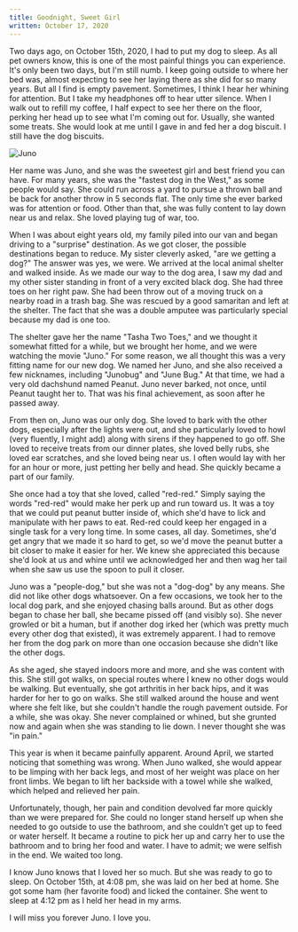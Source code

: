 ```yaml
---
title: Goodnight, Sweet Girl
written: October 17, 2020
---
```


Two days ago, on October 15th, 2020, I had to put my dog to sleep. As all pet owners know, this is one of the most painful things you can experience. It's only been two days, but I'm still numb. I keep going outside to where her bed was, almost expecting to see her laying there as she did for so many years. But all I find is empty pavement. Sometimes, I think I hear her whining for attention. But I take my headphones off to hear utter silence. When I walk out to refill my coffee, I half expect to see her there on the floor, perking her head up to see what I'm coming out for. Usually, she wanted some treats. She would look at me until I gave in and fed her a dog biscuit. I still have the dog biscuits.

![Juno](/img/junogirl.png)

Her name was Juno, and she was the sweetest girl and best friend you can have. For many years, she was the "fastest dog in the West," as some people would say. She could run across a yard to pursue a thrown ball and be back for another throw in 5 seconds flat. The only time she ever barked was for attention or food. Other than that, she was fully content to lay down near us and relax. She loved playing tug of war, too.

When I was about eight years old, my family piled into our van and began driving to a "surprise" destination. As we got closer, the possible destinations began to reduce. My sister cleverly asked, "are we getting a dog?" The answer was yes, we were. We arrived at the local animal shelter and walked inside. As we made our way to the dog area, I saw my dad and my other sister standing in front of a very excited black dog. She had three toes on her right paw. She had been throw out of a moving truck on a nearby road in a trash bag. She was rescued by a good samaritan and left at the shelter. The fact that she was a double amputee was particularly special because my dad is one too.

The shelter gave her the name "Tasha Two Toes," and we thought it somewhat fitted for a while, but we brought her home, and we were watching the movie "Juno." For some reason, we all thought this was a very fitting name for our new dog. We named her Juno, and she also received a few nicknames, including "Junobug" and "June Bug." At that time, we had a very old dachshund named Peanut. Juno never barked, not once, until Peanut taught her to. That was his final achievement, as soon after he passed away.

From then on, Juno was our only dog. She loved to bark with the other dogs, especially after the lights were out, and she particularly loved to howl (very fluently, I might add) along with sirens if they happened to go off. She loved to receive treats from our dinner plates, she loved belly rubs, she loved ear scratches, and she loved being near us. I often would lay with her for an hour or more, just petting her belly and head. She quickly became a part of our family.

She once had a toy that she loved, called "red-red." Simply saying the words "red-red" would make her perk up and run toward us. It was a toy that we could put peanut butter inside of, which she'd have to lick and manipulate with her paws to eat. Red-red could keep her engaged in a single task for a very long time. In some cases, all day. Sometimes, she'd get angry that we made it so hard to get, so we'd move the peanut butter a bit closer to make it easier for her. We knew she appreciated this because she'd look at us and whine until we acknowledged her and then wag her tail when she saw us use the spoon to pull it closer.

Juno was a "people-dog," but she was not a "dog-dog" by any means. She did not like other dogs whatsoever. On a few occasions, we took her to the local dog park, and she enjoyed chasing balls around. But as other dogs began to chase her ball, she became pissed off (and visibly so). She never growled or bit a human, but if another dog irked her (which was pretty much every other dog that existed), it was extremely apparent. I had to remove her from the dog park on more than one occasion because she didn't like the other dogs.

As she aged, she stayed indoors more and more, and she was content with this. She still got walks, on special routes where I knew no other dogs would be walking. But eventually, she got arthritis in her back hips, and it was harder for her to go on walks. She still walked around the house and went where she felt like, but she couldn't handle the rough pavement outside. For a while, she was okay. She never complained or whined, but she grunted now and again when she was standing to lie down. I never thought she was "in pain."

This year is when it became painfully apparent. Around April, we started noticing that something was wrong. When Juno walked, she would appear to be limping with her back legs, and most of her weight was place on her front limbs. We began to lift her backside with a towel while she walked, which helped and relieved her pain.

Unfortunately, though, her pain and condition devolved far more quickly than we were prepared for. She could no longer stand herself up when she needed to go outside to use the bathroom, and she couldn't get up to feed or water herself. It became a routine to pick her up and carry her to use the bathroom and to bring her food and water. I have to admit; we were selfish in the end. We waited too long.

I know Juno knows that I loved her so much. But she was ready to go to sleep. On October 15th, at 4:08 pm, she was laid on her bed at home. She got some ham (her favorite food) and licked the container. She went to sleep at 4:12 pm as I held her head in my arms.

I will miss you forever Juno. I love you.